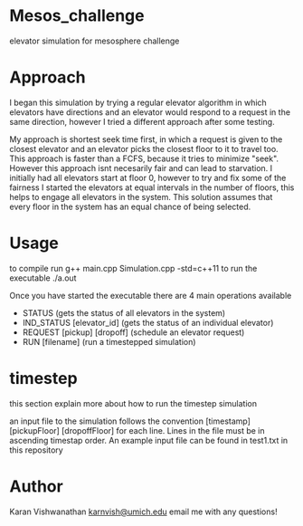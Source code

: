 # Mesos_challenge
elevator simulation for mesosphere challenge

# Approach
I began this simulation by trying a regular elevator algorithm in which elevators have directions and an elevator would respond to a request in the same direction, however I tried a different approach after some testing.

My approach is shortest seek time first, in which a request is given to the closest elevator and an elevator picks the closest floor to it to travel too. This approach is faster than a FCFS, because it tries to minimize "seek". However this approach isnt necesarily fair and can lead to starvation. I initially had all elevators start at floor 0, however to try and fix some of the fairness I started the elevators at equal intervals in the number of floors, this helps to engage all elevators in the system. This solution assumes that every floor in the system has an equal chance of being selected.

# Usage

to compile run
  g++ main.cpp Simulation.cpp -std=c++11
to run the executable
  ./a.out

Once you have started the executable there are 4 main operations available 
- STATUS (gets the status of all elevators in the system)
- IND_STATUS [elevator_id] (gets the status of an individual elevator)
- REQUEST [pickup] [dropoff] (schedule an elevator request)
- RUN [filename] (run a timestepped simulation)

# timestep 

this section explain more about how to run the timestep simulation

an input file to the simulation follows the convention
[timestamp] [pickupFloor] [dropoffFloor] 
for each line. Lines in the file must be in ascending timestap order. An example input file can be found in test1.txt in this repository

# Author
Karan Vishwanathan
karnvish@umich.edu
email me with any questions!
